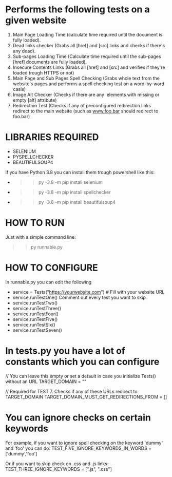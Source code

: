 # Performs the following tests on a given website
 1) Main Page Loading Time (calculate time required until the document is fully loaded).
 2) Dead links checker (Grabs all [href] and [src] links and checks if there's any dead).
 3) Sub-pages Loading Time (Calculate time required until the sub-pages [href] documents are fully loaded).
 4) Insecure Contents Links (Grabs all [href] and [src] and verifies if they're loaded trough HTTPS or not)
 5) Main Page and Sub Pages Spell Checking (Grabs whole text from the website's pages and performs a spell checking test on a word-by-word casis)
 6) Image Alt Checker (Checks if there are any <img> elements with missing or empty [alt] attribute)
 7) Redirection Test (Checks if any of preconfigured redirection links redirect to the main website (such as www.foo.bar should redirect to foo.bar)
 
# LIBRARIES REQUIRED

- SELENIUM
- PYSPELLCHECKER
- BEAUTIFULSOUP4

If you have Python 3.8 you can install them trough powershell like this:

- >> py -3.8 -m pip install selenium
- >> py -3.8 -m pip install spellchecker
- >> py -3.8 -m pip install beautifulsoup4


# HOW TO RUN

Just with a simple command line:

>> py runnable.py

# HOW TO CONFIGURE

In runnable.py you can edit the following

- service = Tests("https://yourwebsite.com") # Fill with your website URL
- service.runTestOne() Comment out every test you want to skip
- service.runTestTwo()
- service.runTestThree()
- service.runTestFour()
- service.runTestFive()
- service.runTestSix()
- service.runTestSeven()

# In tests.py you have a lot of constants which you can configure

// You can leave this empty or set a default in case you initialize Tests() without an URL
TARGET_DOMAIN = "" 

// Required for TEST 7. Checks if any of these URLs redirect to TARGET_DOMAIN
TARGET_DOMAIN_MUST_GET_REDIRECTIONS_FROM = []

# You can ignore checks on certain keywords

For example, if you want to ignore spell checking on the keyword 'dummy' and 'foo' you can do:
TEST_FIVE_IGNORE_KEYWORDS_IN_WORDS = ['dummy','foo']

Or if you want to skip check on .css and .js links:
TEST_THREE_IGNORE_KEYWORDS = [".js", ".css"]

